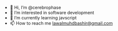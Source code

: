 - 👋 Hi, I’m @cerebrophase
- 👀 I’m interested in software development
- 🌱 I’m currently learning javscript
- 📫 How to reach me lawalmuhdbashir@gmail.com

<!---
cerebrophase/cerebrophase is a ✨ special ✨ repository because its `README.md` (this file) appears on your GitHub profile.
You can click the Preview link to take a look at your changes.
--->
